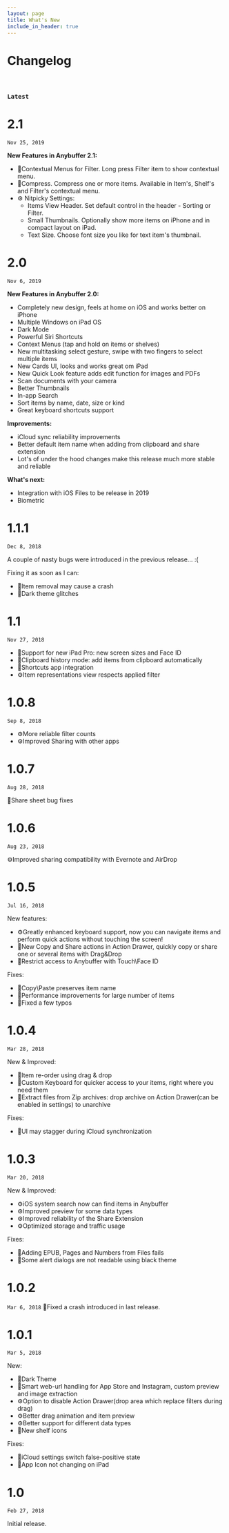 ```yaml
---
layout: page
title: What's New
include_in_header: true
---
```


# Changelog
<br>

### `Latest`
# **2.1**
`Nov 25, 2019`

**New Features in Anybuffer 2.1:**
- 🎈Contextual Menus for Filter. Long press Filter item to show contextual menu.
- 🎈Compress. Compress one or more items. Available in Item's, Shelf's and Filter's contextual menu.
- ⚙️ Nitpicky Settings:
  - Items View Header. Set default control in the header - Sorting or Filter.
  - Small Thumbnails. Optionally show more items on iPhone and in compact layout on iPad.
  - Text Size. Choose font size you like for text item's thumbnail.

# **2.0**
`Nov 6, 2019`

**New Features in Anybuffer 2.0:**
- Completely new design, feels at home on iOS and works better on iPhone
- Multiple Windows on iPad OS
- Dark Mode
- Powerful Siri Shortcuts
- Context Menus (tap and hold on items or shelves)
- New multitasking select gesture, swipe with two fingers to select multiple items
- New Cards UI, looks and works great om iPad
- New Quick Look feature adds edit function for images and PDFs
- Scan documents with your camera
- Better Thumbnails
- In-app Search 
- Sort items by name, date, size or kind
- Great keyboard shortcuts support

**Improvements:**
- iCloud sync reliability improvements
- Better default item name when adding from clipboard and share extension
- Lot's of under the hood changes make this release much more stable and reliable


**What's next:**
- Integration with iOS Files  to be release in 2019
- Biometric


# **1.1.1**
`Dec 8, 2018`

A couple of nasty bugs were introduced in the previous release... :(

Fixing it as soon as I can:
- 🐛Item removal may cause a crash
- 🐛Dark theme glitches

# **1.1**
`Nov 27, 2018`

- 🎈Support for new iPad Pro: new screen sizes and Face ID
- 🎈Clipboard history mode: add items from clipboard automatically
- 🎈Shortcuts app integration
- ⚙️Item representations view respects applied filter

# **1.0.8**
`Sep 8, 2018`

- ⚙️More reliable filter counts
- ⚙️Improved Sharing with other apps

# **1.0.7** 
`Aug 28, 2018`

🐛Share sheet bug fixes

# **1.0.6**
`Aug 23, 2018`

⚙️Improved sharing compatibility with Evernote and AirDrop

# **1.0.5**
`Jul 16, 2018`

New features:
- ⚙️Greatly enhanced keyboard support, now you can navigate items and perform quick actions without touching the screen!
- 🎈New Copy and Share actions in Action Drawer, quickly copy or share one or several items with Drag&Drop
- 🎈Restrict access to Anybuffer with Touch\Face ID

Fixes:
- 🐛Copy\Paste preserves item name
- 🐛Performance improvements for large number of items
- 🐛Fixed a few typos

# **1.0.4**
`Mar 28, 2018`

New & Improved:
- 🎈Item re-order using drag & drop
- 🎈Custom Keyboard for quicker access to your items, right where you need them
- 🎈Extract files from Zip archives: drop archive on Action Drawer(can be enabled in settings) to unarchive

Fixes:
- 🐛UI may stagger during iCloud synchronization

# **1.0.3**
`Mar 20, 2018`

New & Improved:
- ⚙️iOS system search now can find items in Anybuffer
- ⚙️Improved preview for some data types
- ⚙️Improved reliability of the Share Extension
- ⚙️Optimized storage and traffic usage

Fixes:
- 🐛Adding EPUB, Pages and Numbers from Files fails
- 🐛Some alert dialogs are not readable using black theme

# **1.0.2**
`Mar 6, 2018`
🐛Fixed a crash introduced in last release.

# **1.0.1**
`Mar 5, 2018`

New:
- 🎈Dark Theme
- 🎈Smart web-url handling for App Store and Instagram, custom preview and image extraction
- ⚙️Option to disable Action Drawer(drop area which replace filters during drag)
- ⚙️Better drag animation and item preview
- ⚙️Better support for different data types
- 🎈New shelf icons

Fixes:
- 🐛iCloud settings switch false-positive state
- 🐛App Icon not changing on iPad

# **1.0**
`Feb 27, 2018`

Initial release.
